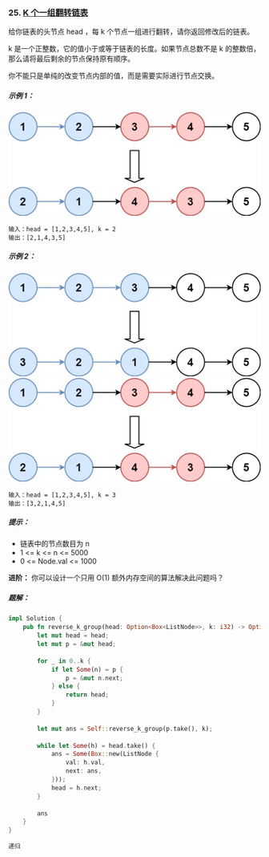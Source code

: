 ### 25. [K 个一组翻转链表](https://leetcode.cn/problems/reverse-nodes-in-k-group/)

给你链表的头节点 head ，每 k 个节点一组进行翻转，请你返回修改后的链表。

k 是一个正整数，它的值小于或等于链表的长度。如果节点总数不是 k 的整数倍，那么请将最后剩余的节点保持原有顺序。

你不能只是单纯的改变节点内部的值，而是需要实际进行节点交换。

##### 示例 1：
![img.png](img.png)
```
输入：head = [1,2,3,4,5], k = 2
输出：[2,1,4,3,5]
```

##### 示例 2：
![img_1.png](img_1.png)![img.png](img.png)
```
输入：head = [1,2,3,4,5], k = 3
输出：[3,2,1,4,5]
```

##### 提示：
- 链表中的节点数目为 n
- 1 <= k <= n <= 5000
- 0 <= Node.val <= 1000

**进阶：** 你可以设计一个只用 O(1) 额外内存空间的算法解决此问题吗？

##### 题解：
```rust
impl Solution {
    pub fn reverse_k_group(head: Option<Box<ListNode>>, k: i32) -> Option<Box<ListNode>> {
        let mut head = head;
        let mut p = &mut head;

        for _ in 0..k {
            if let Some(n) = p {
                p = &mut n.next;
            } else {
                return head;
            }
        }

        let mut ans = Self::reverse_k_group(p.take(), k);

        while let Some(h) = head.take() {
            ans = Some(Box::new(ListNode {
                val: h.val,
                next: ans,
            }));
            head = h.next;
        }

        ans
    }
}
```

`递归`
